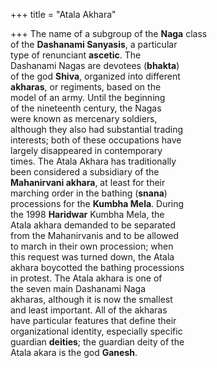 +++
title = "Atala Akhara"

+++
The name of a subgroup of the **Naga** class  
of the **Dashanami Sanyasis**, a particular  
type of renunciant **ascetic**. The  
Dashanami Nagas are devotees (**bhakta**)  
of the god **Shiva**, organized into different  
**akharas**, or regiments, based on the  
model of an army. Until the beginning  
of the nineteenth century, the Nagas  
were known as mercenary soldiers,  
although they also had substantial trading  
interests; both of these occupations have  
largely disappeared in contemporary  
times. The Atala Akhara has traditionally  
been considered a subsidiary of the  
**Mahanirvani akhara**, at least for their  
marching order in the bathing (**snana**)  
processions for the **Kumbha Mela**. During  
the 1998 **Haridwar** Kumbha Mela, the  
Atala akhara demanded to be separated  
from the Mahanirvanis and to be allowed  
to march in their own procession; when  
this request was turned down, the Atala  
akhara boycotted the bathing processions  
in protest. The Atala akhara is one of  
the seven main Dashanami Naga  
akharas, although it is now the smallest  
and least important. All of the akharas  
have particular features that define their  
organizational identity, especially specific  
guardian **deities**; the guardian deity of the  
Atala akara is the god **Ganesh**.